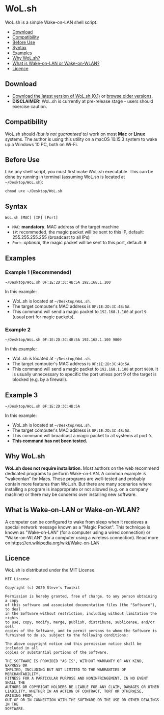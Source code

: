 # WoL.sh
WoL.sh is a simple Wake-on-LAN shell script.

- [Download](#download)
- [Compatibility](#compatibility)
- [Before Use](#before-use)
- [Syntax](#syntax)
- [Examples](#examples)
- [Why WoL.sh?](#why-wolsh)
- [What is Wake-on-LAN or Wake-on-WLAN?](#what-is-wake-on-lan-or-wake-on-wlan)
- [Licence](#licence)

## Download
- [Download the latest version of WoL.sh (0.1)](https://github.com/leestevetk/WoL.sh/releases/download/v0.1/WoL.sh) or [browse older versions](https://github.com/leestevetk/WoL.sh/releases).
- __DISCLAIMER:__ WoL.sh is currently at pre-release stage - users should exercise caution.

## Compatibility
WoL.sh should *(but is not guaranteed to)* work on most __Mac__ or __Linux__ systems.  The author is using this utility on a macOS 10.15.3 system to wake up a Windows 10 PC, both on Wi-Fi.

## Before Use
Like any shell script, you must first make WoL.sh executable.  This can be done by running in terminal (assuming WoL.sh is located at `~/Desktop/WoL.sh`):
```
chmod u+x ~/Desktop/WoL.sh
```

## Syntax
```
WoL.sh [MAC] [IP] [Port]
```
- `MAC`: __mandatory__, MAC address of the target machine
- `IP`: recommeded, the magic packet will be sent to this IP, default: 255.255.255.255 (broadcast to all IPs)
- `Port`: *optional*, the magic packet will be sent to this port, default: 9

## Examples

### Example 1 (Recommended)
```
~/Desktop/WoL.sh 0F:1E:2D:3C:4B:5A 192.168.1.100
```
In this example:
- WoL.sh is located at `~/Desktop/WoL.sh`.
- The target computer's MAC address is `0F:1E:2D:3C:4B:5A`.
- This command will send a magic packet to `192.168.1.100` at port `9` (usual port for magic packets).  

### Example 2
```
~/Desktop/WoL.sh 0F:1E:2D:3C:4B:5A 192.168.1.100 9000
```
In this example:
- WoL.sh is located at `~/Desktop/WoL.sh`.
- The target computer's MAC address is `0F:1E:2D:3C:4B:5A`.
- This command will send a magic packet to `192.168.1.100` at port `9000`.  It is usually unnecessary to specific the port unless port 9 of the target is blocked (e.g. by a firewall).

## Example 3
```
~/Desktop/WoL.sh 0F:1E:2D:3C:4B:5A
```
In this example:
- WoL.sh is located at `~/Desktop/WoL.sh`.
- The target computer's MAC address is `0F:1E:2D:3C:4B:5A`.
- This command will broadcast a magic packet to all systems at port `9`.
- __This command has not been tested.__

## Why WoL.sh
__WoL.sh does not require installation.__  Most authors on the web recommend dedicated programs to perform Wake-on-LAN. A common example is "wakeonlan" for Macs.  These programs are well-tested and probably contain more features than WoL.sh.  But there are many scenarios where installing a program is inappropriate or not allowed (e.g. on a company machine) or there may be  concerns over installing new software.

## What is Wake-on-LAN or Wake-on-WLAN?
A computer can be configured to wake from sleep when it receieves a special network message known as a "Magic Packet".  This technique is known as "Wake-on-LAN" (for a computer using a wired connection) or "Wake-on-WLAN" (for a computer using a wireless connection).  Read more on https://en.wikipedia.org/wiki/Wake-on-LAN

## Licence
WoL.sh is distributed under the MIT License.
```
MIT License

Copyright (c) 2020 Steve's Toolkit

Permission is hereby granted, free of charge, to any person obtaining a copy
of this software and associated documentation files (the "Software"), to deal
in the Software without restriction, including without limitation the rights
to use, copy, modify, merge, publish, distribute, sublicense, and/or sell
copies of the Software, and to permit persons to whom the Software is
furnished to do so, subject to the following conditions:

The above copyright notice and this permission notice shall be included in all
copies or substantial portions of the Software.

THE SOFTWARE IS PROVIDED "AS IS", WITHOUT WARRANTY OF ANY KIND, EXPRESS OR
IMPLIED, INCLUDING BUT NOT LIMITED TO THE WARRANTIES OF MERCHANTABILITY,
FITNESS FOR A PARTICULAR PURPOSE AND NONINFRINGEMENT. IN NO EVENT SHALL THE
AUTHORS OR COPYRIGHT HOLDERS BE LIABLE FOR ANY CLAIM, DAMAGES OR OTHER
LIABILITY, WHETHER IN AN ACTION OF CONTRACT, TORT OR OTHERWISE, ARISING FROM,
OUT OF OR IN CONNECTION WITH THE SOFTWARE OR THE USE OR OTHER DEALINGS IN THE
SOFTWARE.
```
